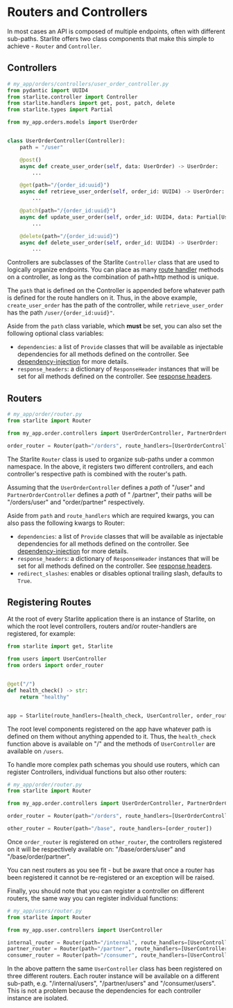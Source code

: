# Routers and Controllers

In most cases an API is composed of multiple endpoints, often with different sub-paths. Starlite offers two class
components that make this simple to achieve - `Router` and `Controller`.

## Controllers

```python
# my_app/orders/controllers/user_order_controller.py
from pydantic import UUID4
from starlite.controller import Controller
from starlite.handlers import get, post, patch, delete
from starlite.types import Partial

from my_app.orders.models import UserOrder


class UserOrderController(Controller):
    path = "/user"

    @post()
    async def create_user_order(self, data: UserOrder) -> UserOrder:
        ...

    @get(path="/{order_id:uuid}")
    async def retrieve_user_order(self, order_id: UUID4) -> UserOrder:
        ...

    @patch(path="/{order_id:uuid}")
    async def update_user_order(self, order_id: UUID4, data: Partial[UserOrder]) -> UserOrder:
        ...

    @delete(path="/{order_id:uuid}")
    async def delete_user_order(self, order_id: UUID4) -> UserOrder:
        ...
```

Controllers are subclasses of the Starlite `Controller` class that are used to logically organize endpoints. You can
place as many [route handler](2-route-handlers.md) methods on a controller, as long as the combination of path+http
method is unique.

The `path` that is defined on the Controller is appended before whatever path is defined for the route handlers on it.
Thus, in the above example, `create_user_order` has the path of the controller, while `retrieve_user_order` has the
path `/user/{order_id:uuid}"`.

Aside from the `path` class variable, which **must** be set, you can also set the following optional class variables:

* `dependencies`: a list of `Provide` classes that will be available as injectable dependencies for all methods defined
  on the controller. See [dependency-injection](6-dependency-injection.md) for more details.
* `response_headers`: a dictionary of `ResponseHeader` instances that will be set for all methods defined on the
  controller. See [response headers](5-responses.md).

## Routers

```python
# my_app/order/router.py
from starlite import Router

from my_app.order.controllers import UserOrderController, PartnerOrderController

order_router = Router(path="/orders", route_handlers=[UserOrderController, PartnerOrderController])
```

The Starlite `Router` class is used to organize sub-paths under a common namespace. In the above, it registers two
different controllers, and each controller's respective path is combined with the router's path.

Assuming that the `UserOrderController` defines a _path_ of "/user" and `PartnerOrderController` defines a _path_ of "
/partner", their paths will be "/orders/user" and "order/partner" respectively.

Aside from `path` and `route_handlers` which are required kwargs, you can also pass the following kwargs to Router:

* `dependencies`: a list of `Provide` classes that will be available as injectable dependencies for all methods defined
  on the controller. See [dependency-injection](6-dependency-injection.md) for more details.
* `response_headers`: a dictionary of `ResponseHeader` instances that will be set for all methods defined on the
  controller. See [response headers](5-responses.md).
* `redirect_slashes`: enables or disables optional trailing slash, defaults to `True`.

## Registering Routes

At the root of every Starlite application there is an instance of Starlite, on which the root level controllers, routers
and/or router-handlers are registered, for example:

```python
from starlite import get, Starlite

from users import UserController
from orders import order_router


@get("/")
def health_check() -> str:
    return "healthy"


app = Starlite(route_handlers=[health_check, UserController, order_router])
```

The root level components registered on the app have whatever path is defined on them without anything appended to it.
Thus, the `health_check` function above is available on "/" and the methods of `UserController` are available
on `/users`.

To handle more complex path schemas you should use routers, which can register Controllers, individual functions but
also other routers:

```python
# my_app/order/router.py
from starlite import Router

from my_app.order.controllers import UserOrderController, PartnerOrderController

order_router = Router(path="/orders", route_handlers=[UserOrderController, PartnerOrderController])

other_router = Router(path="/base", route_handlers=[order_router])
```

Once `order_router` is registered on `other_router`, the controllers registered on it will be respectively available
on: "/base/orders/user" and "/base/order/partner".

You can nest routers as you see fit - but be aware that once a router has been registered it cannot be re-registered or an exception will be raised.

Finally, you should note that you can register a controller on different routers, the same way you can register
individual functions:

```python
# my_app/users/router.py
from starlite import Router

from my_app.user.controllers import UserController

internal_router = Router(path="/internal", route_handlers=[UserController])
partner_router = Router(path="/partner", route_handlers=[UserController])
consumer_router = Router(path="/consumer", route_handlers=[UserController])
```

In the above pattern the same `UserController` class has been registered on three different routers. Each router
instance will be available on a different sub-path, e.g. "/internal/users", "/partner/users" and "/consumer/users". This
is not a problem because the dependencies for each controller instance are isolated.
